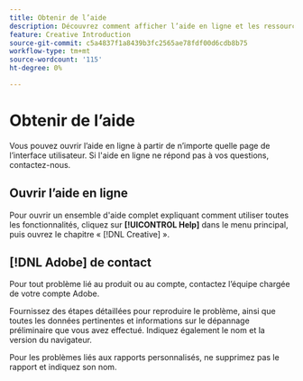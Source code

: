 ```yaml
---
title: Obtenir de l’aide
description: Découvrez comment afficher l’aide en ligne et les ressources de la communauté, ainsi que comment obtenir une assistance technique.
feature: Creative Introduction
source-git-commit: c5a4837f1a8439b3fc2565ae78fdf00d6cdb8b75
workflow-type: tm+mt
source-wordcount: '115'
ht-degree: 0%

---
```


# Obtenir de l’aide

Vous pouvez ouvrir l’aide en ligne à partir de n’importe quelle page de l’interface utilisateur. Si l&#39;aide en ligne ne répond pas à vos questions, contactez-nous.

## Ouvrir l’aide en ligne

Pour ouvrir un ensemble d&#39;aide complet expliquant comment utiliser toutes les fonctionnalités, cliquez sur **[!UICONTROL Help]** dans le menu principal, puis ouvrez le chapitre « [!DNL Creative] ».

<!--
## Ask the Adobe Advertising community

Look for answers to your questions in the [Adobe Advertising community forums](https://experienceleaguecommunities.adobe.com/t5/adobe-advertising/ct-p/adobe-advertising-cloud-community).
-->

## [!DNL Adobe] de contact

Pour tout problème lié au produit ou au compte, contactez l’équipe chargée de votre compte Adobe.

Fournissez des étapes détaillées pour reproduire le problème, ainsi que toutes les données pertinentes et informations sur le dépannage préliminaire que vous avez effectué. Indiquez également le nom et la version du navigateur.

Pour les problèmes liés aux rapports personnalisés, ne supprimez pas le rapport et indiquez son nom.
